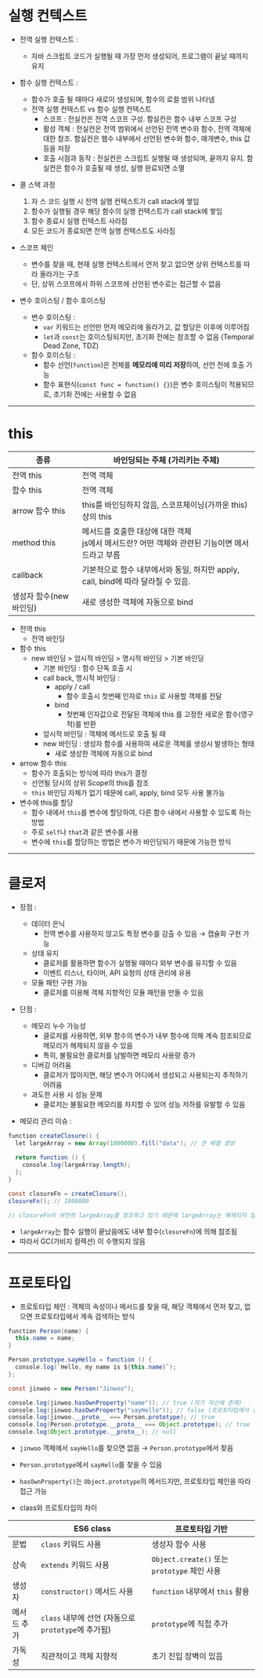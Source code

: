 # 실행 컨텍스트

- 전역 실행 컨텍스트 :
    - 자바 스크립트 코드가 실행될 때 가장 먼저 생성되어, 프로그램이 끝날 때까지 유지

- 함수 실행 컨텍스트 :
    - 함수가 호출 될 때마다 새로이 생성되며, 함수의 로컬 범위 나타냄
    - 전역 실행 컨텍스트 vs 함수 실행 컨텍스트
        - 스코프 : 전실컨은 전역 스코프 구성. 함실컨은 함수 내부 스코프 구성
        - 활성 객체 : 전실컨은 전역 범위에서 선언된 전역 변수와 함수, 전역 객체에 대한 참조. 함실컨은 햄수 내부에서 선언된 변수와 함수, 매개변수, this 값 등을 저장
        - 호출 시점과 동작 : 전실컨은 스크립트 실행될 때 생성되며, 끝까지 유지. 함실컨은 함수가 호출될 때 생성, 실행 완료되면 소멸

- 콜 스택 과정
    1. 자 스 코드 실행 시 전역 실행 컨텍스트가 call stack에 쌓임
    2. 함수가 실행될 경우 해당 함수의 실행 컨텍스트가 call stack에 쌓임
    3. 함수 종료시 실행 컨텍스트 사라짐
    4. 모든 코드가 종료되면 전역 실행 컨텍스트도 사라짐

- 스코프 체인
    - 변수를 찾을 때, 현재 실행 컨텍스트에서 먼저 찾고 없으면 상위 컨텍스트를 따라 올라가는 구조
    - 단, 상위 스코프에서 하위 스코프에 선언된 변수로는 접근할 수 없음

- 변수 호이스팅 / 함수 호이스팅
    - 변수 호이스팅 :
        - `var` 키워드는 선언만 먼저 메모리에 올라가고, 값 할당은 이후에 이루어짐
        - `let`과 `const`는 호이스팅되지만, 초기화 전에는 참조할 수 없음 (Temporal Dead Zone, TDZ)
    - 함수 호이스팅 :
        - 함수 선언(`function`)은 전체를 **메모리에 미리 저장**하여, 선언 전에 호출 가능
        - 함수 표현식(`const func = function() {}`)은 변수 호이스팅이 적용되므로, 초기화 전에는 사용할 수 없음

---

# this

| 종류 | 바인딩되는 주체 (가리키는 주체) |
| --- | --- |
| 전역 this | 전역 객체 |
| 함수 this | 전역 객체 |
| arrow 함수 this | this를 바인딩하지 않음, 스코프체이닝(가까운 this)상의 this |
| method this | 메서드를 호출한 대상에 대한 객체<br>js에서 메서드란? 어떤 객체와 관련된 기능이면 메서드라고 부름 |
| callback | 기본적으로 함수 내부에서와 동일, 하지만 apply, call, bind에 따라 달라질 수 있음. |
| 생성자 함수(new 바인딩) | 새로 생성한 객체에 자동으로 bind |
- 전역 this
    - 전역 바인딩
- 함수 this
    - new 바인딩 > 암시적 바인딩 > 명시적 바인딩 > 기본 바인딩
        - 기본 바인딩 : 함수 단독 호출 시
        - call back, 명시적 바인딩 :
            - apply / call
                - 함수 호출시 첫번째 인자로 `this` 로 사용할 객체를 전달
            - bind
                - 첫번째 인자값으로 전달된 객체에 this 를 고정한 새로운 함수(영구적)를 반환
        - 암시적 바인딩 : 객체에 메서드로 호출 될 때
        - new 바인딩 : 생성자 함수를 사용하여 새로운 객체를 생성시 발생하는 형태
            - 새로 생성한 객체에 자동으로 bind
- arrow 함수 this
    - 함수가 호출되는 방식에 따라 this가 결정
    - 선언될 당시의 상위 Scope의 this를 참조
    - `this` 바인딩 자체가 없기 때문에 call, apply, bind 모두 사용 불가능
- 변수에 this를 할당
    - 함수 내에서 `this`를 변수에 할당하여, 다른 함수 내에서 사용할 수 있도록 하는 방법
    - 주로 `self`나 `that`과 같은 변수를 사용
    - 변수에 `this`를 할당하는 방법은 변수가 바인딩되기 때문에 가능한 방식

---

# 클로저

- 장점 :
    - 데이터 은닉
        - 전역 변수를 사용하지 않고도 특정 변수를 감출 수 있음 → 캡슐화 구현 가능
    - 상태 유지
        - 클로저를 활용하면 함수가 실행될 때마다 외부 변수를 유지할 수 있음
        - 이벤트 리스너, 타이머, API 요청의 상태 관리에 유용
    - 모듈 패턴 구현 가능
        - 클로저를 이용해 객체 지향적인 모듈 패턴을 만들 수 있음

- 단점 :
    - 메모리 누수 가능성
        - 클로저를 사용하면, 외부 함수의 변수가 내부 함수에 의해 계속 참조되므로 메모리가 해제되지 않을 수 있음
        - 특히, 불필요한 클로저를 남발하면 메모리 사용량 증가
    - 디버깅 어려움
        - 클로저가 많아지면, 해당 변수가 어디에서 생성되고 사용되는지 추적하기 어려움
    - 과도한 사용 시 성능 문제
        - 클로저는 불필요한 메모리를 차지할 수 있어 성능 저하를 유발할 수 있음

- 메모리 관리 이슈 :

```java
function createClosure() {
  let largeArray = new Array(1000000).fill("data"); // 큰 배열 생성
  
  return function () {
    console.log(largeArray.length);
  };
}

const closureFn = createClosure();
closureFn(); // 1000000

// closureFn이 여전히 largeArray를 참조하고 있기 때문에 largeArray는 해제되지 않음!
```

- `largeArray`는 함수 실행이 끝났음에도 내부 함수(`closureFn`)에 의해 참조됨
- 따라서 GC(가비지 컬렉션) 이 수행되지 않음

---

# 프로토타입

- 프로토타입 체인 : 객체의 속성이나 메서드를 찾을 때, 해당 객체에서 먼저 찾고, 없으면 프로토타입에서 계속 검색하는 방식

```java
function Person(name) {
  this.name = name;
}

Person.prototype.sayHello = function () {
  console.log(`Hello, my name is ${this.name}`);
};

const jinwoo = new Person("Jinwoo");

console.log(jinwoo.hasOwnProperty("name")); // true (자기 자신에 존재)
console.log(jinwoo.hasOwnProperty("sayHello")); // false (프로토타입에서 상속)
console.log(jinwoo.__proto__ === Person.prototype); // true
console.log(Person.prototype.__proto__ === Object.prototype); // true
console.log(Object.prototype.__proto__); // null
```

- `jinwoo` 객체에서 `sayHello`를 찾으면 없음 → `Person.prototype`에서 찾음
- `Person.prototype`에서 `sayHello`를 찾을 수 있음
- `hasOwnProperty()`는 `Object.prototype`의 메서드지만, 프로토타입 체인을 따라 접근 가능

- class와 프로토타입의 차이

|  | **ES6 class** | **프로토타입 기반** |
| --- | --- | --- |
| 문법 | `class` 키워드 사용 | 생성자 함수 사용 |
| 상속 | `extends` 키워드 사용 | `Object.create()` 또는 `prototype` 체인 사용 |
| 생성자 | `constructor()` 메서드 사용 | `function` 내부에서 `this` 활용 |
| 메서드 추가 | `class` 내부에 선언 (자동으로 `prototype`에 추가됨) | `prototype`에 직접 추가 |
| 가독성 | 직관적이고 객체 지향적 | 초기 진입 장벽이 있음 |
